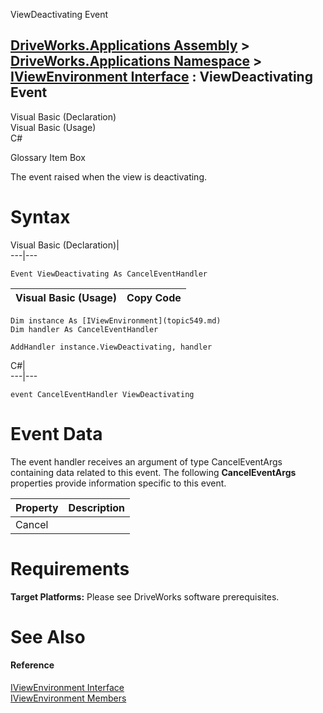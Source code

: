 ViewDeactivating Event   
  
[DriveWorks.Applications Assembly](topic13.md) > [DriveWorks.Applications Namespace](topic16.md) > [IViewEnvironment Interface](topic549.md) : ViewDeactivating Event  
---  
  
Visual Basic (Declaration)    
Visual Basic (Usage)    
C# 

Glossary Item Box

The event raised when the view is deactivating. 

# Syntax

Visual Basic (Declaration)|   
---|---  
      
    
    Event ViewDeactivating As CancelEventHandler  
  
Visual Basic (Usage)| Copy Code  
---|---  
      
    
    Dim instance As [IViewEnvironment](topic549.md)
    Dim handler As CancelEventHandler
     
    AddHandler instance.ViewDeactivating, handler  
  
C#|   
---|---  
      
    
    event CancelEventHandler ViewDeactivating  
  
# Event Data

The event handler receives an argument of type CancelEventArgs containing data related to this event. The following **CancelEventArgs** properties provide information specific to this event.

Property| Description  
---|---  
Cancel|   
  
# Requirements

**Target Platforms:** Please see DriveWorks software prerequisites.

# See Also

#### Reference

[IViewEnvironment Interface](topic549.md)   
[IViewEnvironment Members](topic550.md)


